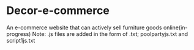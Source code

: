 # Decor-e-commerce
An e-commerce website that can actively sell furniture goods online(in-progress)
Note: .js files are added in the form of .txt; poolpartyjs.txt and script1js.txt
